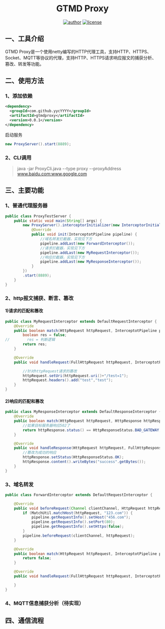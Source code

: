 <div align="center">
  <h1>GTMD Proxy</h1>
  <p>

[![author](https://img.shields.io/badge/author-yycYYYY-brightgreen)](https://github.com/yycYYYY)
[![license](https://img.shields.io/github/license/yycYYYY/gtmdproxy.svg)](https://opensource.org/licenses/MIT)

  </p>
</div>

## 一、工具介绍
GTMD Proxy是一个使用netty编写的HTTP代理工具，支持HTTP、HTTPS、Socket、MQTT等协议的代理，支持HTTP、HTTPS请求响应报文的捕获分析、篡改、转发等功能。

## 二、使用方法
### 1、添加依赖
```xml
<dependency>
  <groupId>com.github.yycYYYY</groupId>
  <artifactId>gtmdproxy</artifactId>
  <version>0.0.1</version>
</dependency>
```
启动服务
```java
new ProxyServer().start(8889);
```

### 2、CLI调用
> java -jar ProxyCli.java --type proxy --proxyAddress www.baidu.com:www.google.com

## 三、主要功能
### 1、普通代理服务器

```java
public class ProxyTestServer {
    public static void main(String[] args) {
        new ProxyServer().interceptorInitializer(new InterceptorInitializer(){
            @Override
            public void init(InterceptotPipeline pipeline) {
                //域名转发拦截器，实现见下方
                pipeline.addLast(new ForwardInterceptor());
                //请求拦截器，实现见下方
                pipeline.addLast(new MyRequestInterceptor());
                //响应拦截器，实现见下方
                pipeline.addLast(new MyResponseInterceptor());
            }
        })
        .start(8889);
    }
}
```
### 2、http报文捕获、断言、篡改
#### 1)请求的匹配和篡改
```java
public class MyRequestInterceptor extends DefaultRequestInterceptor {
    @Override
    public boolean match(HttpRequest httpRequest, InterceptotPipeline pipeline) {
        boolean res = false;
//        res = 判断逻辑
        return res;
    }

    @Override
    public void handleRequest(FullHttpRequest httpRequest, InterceptotPipeline pipeline) {

        //针对httpRequest请求的篡改
        httpRequest.setUri(httpRequest.uri()+"/test=1");
        httpRequest.headers().add("test","test");
    }
}
```

#### 2)响应的匹配和篡改
```java
public class MyResponseInterceptor extends DefaultResponseInterceptor {
    @Override
    public boolean match(HttpRequest httpRequest, HttpResponse httpResponse, InterceptotPipeline pipeline) {
        //如果目标服务器响应502了
        return httpResponse.status() == HttpResponseStatus.BAD_GATEWAY;
    }

    @Override
    public void handleResponse(HttpRequest httpRequest, FullHttpResponse httpResponse, InterceptotPipeline pipeline) {
        //篡改为成功的响应
        httpResponse.setStatus(HttpResponseStatus.OK);
        httpResponse.content().writeBytes("success".getBytes());
    }
}
```

### 3、域名转发

```java
public class ForwardInterceptor extends DefaultRequestInterceptor {

    @Override
    public void beforeRequest(Channel clientChannel, HttpRequest httpRequest, InterceptotPipeline pipeline) throws Exception {
        if (MatchUtil.matchHost(httpRequest, "123.com")) {
            pipeline.getRequestInfo().setHost("456.com");
            pipeline.getRequestInfo().setPort(80);
            pipeline.getRequestInfo().setHttps(false);
        }
        pipeline.beforeRequest(clientChannel, httpRequest);
    }

    @Override
    public boolean match(HttpRequest httpRequest, InterceptotPipeline pipeline) {
        return false;
    }

    @Override
    public void handleRequest(FullHttpRequest httpRequest, InterceptotPipeline pipeline) {

    }
}
```
### 4、MQTT信息捕获分析（待实现）

## 四、通信流程


